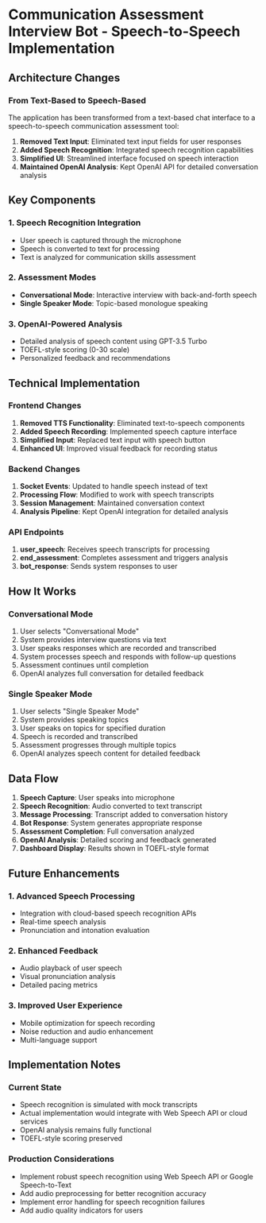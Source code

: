 # Communication Assessment Interview Bot - Speech-to-Speech Implementation

## Architecture Changes

### From Text-Based to Speech-Based
The application has been transformed from a text-based chat interface to a speech-to-speech communication assessment tool:

1. **Removed Text Input**: Eliminated text input fields for user responses
2. **Added Speech Recognition**: Integrated speech recognition capabilities
3. **Simplified UI**: Streamlined interface focused on speech interaction
4. **Maintained OpenAI Analysis**: Kept OpenAI API for detailed conversation analysis

## Key Components

### 1. Speech Recognition Integration
- User speech is captured through the microphone
- Speech is converted to text for processing
- Text is analyzed for communication skills assessment

### 2. Assessment Modes
- **Conversational Mode**: Interactive interview with back-and-forth speech
- **Single Speaker Mode**: Topic-based monologue speaking

### 3. OpenAI-Powered Analysis
- Detailed analysis of speech content using GPT-3.5 Turbo
- TOEFL-style scoring (0-30 scale)
- Personalized feedback and recommendations

## Technical Implementation

### Frontend Changes
1. **Removed TTS Functionality**: Eliminated text-to-speech components
2. **Added Speech Recording**: Implemented speech capture interface
3. **Simplified Input**: Replaced text input with speech button
4. **Enhanced UI**: Improved visual feedback for recording status

### Backend Changes
1. **Socket Events**: Updated to handle speech instead of text
2. **Processing Flow**: Modified to work with speech transcripts
3. **Session Management**: Maintained conversation context
4. **Analysis Pipeline**: Kept OpenAI integration for detailed analysis

### API Endpoints
1. **user_speech**: Receives speech transcripts for processing
2. **end_assessment**: Completes assessment and triggers analysis
3. **bot_response**: Sends system responses to user

## How It Works

### Conversational Mode
1. User selects "Conversational Mode"
2. System provides interview questions via text
3. User speaks responses which are recorded and transcribed
4. System processes speech and responds with follow-up questions
5. Assessment continues until completion
6. OpenAI analyzes full conversation for detailed feedback

### Single Speaker Mode
1. User selects "Single Speaker Mode"
2. System provides speaking topics
3. User speaks on topics for specified duration
4. Speech is recorded and transcribed
5. Assessment progresses through multiple topics
6. OpenAI analyzes speech content for detailed feedback

## Data Flow

1. **Speech Capture**: User speaks into microphone
2. **Speech Recognition**: Audio converted to text transcript
3. **Message Processing**: Transcript added to conversation history
4. **Bot Response**: System generates appropriate response
5. **Assessment Completion**: Full conversation analyzed
6. **OpenAI Analysis**: Detailed scoring and feedback generated
7. **Dashboard Display**: Results shown in TOEFL-style format

## Future Enhancements

### 1. Advanced Speech Processing
- Integration with cloud-based speech recognition APIs
- Real-time speech analysis
- Pronunciation and intonation evaluation

### 2. Enhanced Feedback
- Audio playback of user speech
- Visual pronunciation analysis
- Detailed pacing metrics

### 3. Improved User Experience
- Mobile optimization for speech recording
- Noise reduction and audio enhancement
- Multi-language support

## Implementation Notes

### Current State
- Speech recognition is simulated with mock transcripts
- Actual implementation would integrate with Web Speech API or cloud services
- OpenAI analysis remains fully functional
- TOEFL-style scoring preserved

### Production Considerations
- Implement robust speech recognition using Web Speech API or Google Speech-to-Text
- Add audio preprocessing for better recognition accuracy
- Implement error handling for speech recognition failures
- Add audio quality indicators for users